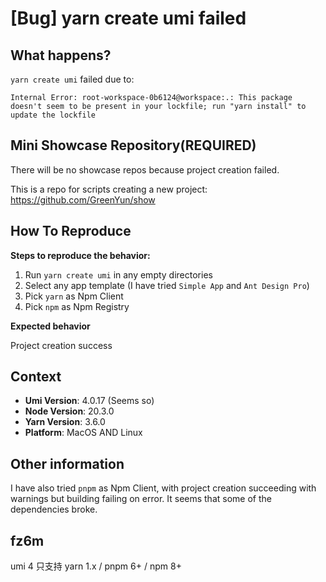 # [Bug] yarn create umi failed

  <!--
感谢您向我们反馈问题，为了高效的解决问题，我们期望你能提供以下信息：
-->

## What happens?

`yarn create umi` failed due to:

```
Internal Error: root-workspace-0b6124@workspace:.: This package doesn't seem to be present in your lockfile; run "yarn install" to update the lockfile
```

<!-- A clear and concise description of what the bug is. -->
<!-- 清晰的描述下遇到的问题。-->

## Mini Showcase Repository(REQUIRED)

There will be no showcase repos because project creation failed.

This is a repo for scripts creating a new project: https://github.com/GreenYun/show

## How To Reproduce

**Steps to reproduce the behavior:**

1. Run `yarn create umi` in any empty directories
2. Select any app template (I have tried `Simple App` and `Ant Design Pro`)
3. Pick `yarn` as Npm Client
4. Pick `npm` as Npm Registry

**Expected behavior**

Project creation success

<!-- 请提供复现链接/步骤，错误日志以及相关配置 -->

## Context

- **Umi Version**: 4.0.17 (Seems so)
- **Node Version**: 20.3.0
- **Yarn Version**: 3.6.0
- **Platform**: MacOS AND Linux

## Other information

I have also tried `pnpm` as Npm Client, with project creation succeeding with warnings but building failing on error. It seems that some of the dependencies broke.

## fz6m

umi 4 只支持 yarn 1.x / pnpm 6+ / npm 8+
